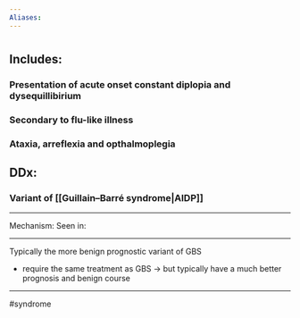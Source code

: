 ```yaml
---
Aliases:
---
```

# 
## Includes:
### Presentation of acute onset constant diplopia and dysequillibirium 
### Secondary to flu-like illness
### Ataxia, arreflexia and opthalmoplegia 
## DDx:
### Variant of [[Guillain–Barré syndrome|AIDP]]

---
Mechanism:
Seen in: 

---
Typically the more benign prognostic variant of GBS
- require the same treatment as GBS -> but typically have a much better prognosis and benign course 

---
#syndrome 